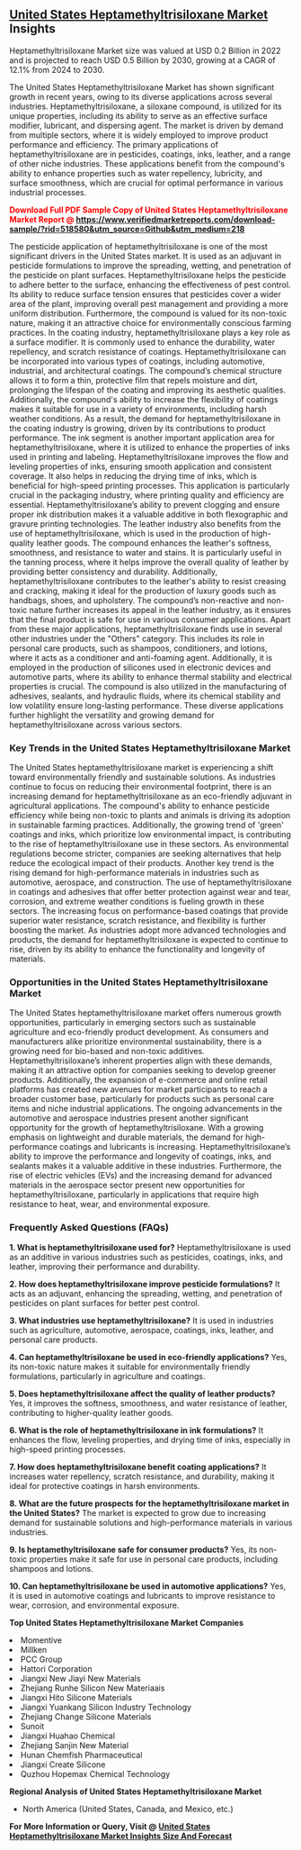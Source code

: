 <h2><a href="https://www.verifiedmarketreports.com/download-sample/?rid=518580&amp;utm_source=Github&amp;utm_medium=218" target="_blank">United States Heptamethyltrisiloxane Market</a> Insights</h2><p>Heptamethyltrisiloxane Market size was valued at USD 0.2 Billion in 2022 and is projected to reach USD 0.5 Billion by 2030, growing at a CAGR of 12.1% from 2024 to 2030.</p><p><div> <p>The United States Heptamethyltrisiloxane Market has shown significant growth in recent years, owing to its diverse applications across several industries. Heptamethyltrisiloxane, a siloxane compound, is utilized for its unique properties, including its ability to serve as an effective surface modifier, lubricant, and dispersing agent. The market is driven by demand from multiple sectors, where it is widely employed to improve product performance and efficiency. The primary applications of heptamethyltrisiloxane are in pesticides, coatings, inks, leather, and a range of other niche industries. These applications benefit from the compound's ability to enhance properties such as water repellency, lubricity, and surface smoothness, which are crucial for optimal performance in various industrial processes. <strong><p><span class=""><span style="color: #ff0000;"><strong>Download Full PDF Sample Copy of United States Heptamethyltrisiloxane Market Report</strong> @ </span><a href="https://www.verifiedmarketreports.com/download-sample/?rid=518580&amp;utm_source=Github&amp;utm_medium=218" target="_blank">https://www.verifiedmarketreports.com/download-sample/?rid=518580&amp;utm_source=Github&amp;utm_medium=218</a></span></p></strong> The pesticide application of heptamethyltrisiloxane is one of the most significant drivers in the United States market. It is used as an adjuvant in pesticide formulations to improve the spreading, wetting, and penetration of the pesticide on plant surfaces. Heptamethyltrisiloxane helps the pesticide to adhere better to the surface, enhancing the effectiveness of pest control. Its ability to reduce surface tension ensures that pesticides cover a wider area of the plant, improving overall pest management and providing a more uniform distribution. Furthermore, the compound is valued for its non-toxic nature, making it an attractive choice for environmentally conscious farming practices. In the coating industry, heptamethyltrisiloxane plays a key role as a surface modifier. It is commonly used to enhance the durability, water repellency, and scratch resistance of coatings. Heptamethyltrisiloxane can be incorporated into various types of coatings, including automotive, industrial, and architectural coatings. The compound’s chemical structure allows it to form a thin, protective film that repels moisture and dirt, prolonging the lifespan of the coating and improving its aesthetic qualities. Additionally, the compound's ability to increase the flexibility of coatings makes it suitable for use in a variety of environments, including harsh weather conditions. As a result, the demand for heptamethyltrisiloxane in the coating industry is growing, driven by its contributions to product performance. The ink segment is another important application area for heptamethyltrisiloxane, where it is utilized to enhance the properties of inks used in printing and labeling. Heptamethyltrisiloxane improves the flow and leveling properties of inks, ensuring smooth application and consistent coverage. It also helps in reducing the drying time of inks, which is beneficial for high-speed printing processes. This application is particularly crucial in the packaging industry, where printing quality and efficiency are essential. Heptamethyltrisiloxane’s ability to prevent clogging and ensure proper ink distribution makes it a valuable additive in both flexographic and gravure printing technologies. The leather industry also benefits from the use of heptamethyltrisiloxane, which is used in the production of high-quality leather goods. The compound enhances the leather's softness, smoothness, and resistance to water and stains. It is particularly useful in the tanning process, where it helps improve the overall quality of leather by providing better consistency and durability. Additionally, heptamethyltrisiloxane contributes to the leather's ability to resist creasing and cracking, making it ideal for the production of luxury goods such as handbags, shoes, and upholstery. The compound’s non-reactive and non-toxic nature further increases its appeal in the leather industry, as it ensures that the final product is safe for use in various consumer applications. Apart from these major applications, heptamethyltrisiloxane finds use in several other industries under the "Others" category. This includes its role in personal care products, such as shampoos, conditioners, and lotions, where it acts as a conditioner and anti-foaming agent. Additionally, it is employed in the production of silicones used in electronic devices and automotive parts, where its ability to enhance thermal stability and electrical properties is crucial. The compound is also utilized in the manufacturing of adhesives, sealants, and hydraulic fluids, where its chemical stability and low volatility ensure long-lasting performance. These diverse applications further highlight the versatility and growing demand for heptamethyltrisiloxane across various sectors. <h3>Key Trends in the United States Heptamethyltrisiloxane Market</h3> The United States heptamethyltrisiloxane market is experiencing a shift toward environmentally friendly and sustainable solutions. As industries continue to focus on reducing their environmental footprint, there is an increasing demand for heptamethyltrisiloxane as an eco-friendly adjuvant in agricultural applications. The compound's ability to enhance pesticide efficiency while being non-toxic to plants and animals is driving its adoption in sustainable farming practices. Additionally, the growing trend of 'green' coatings and inks, which prioritize low environmental impact, is contributing to the rise of heptamethyltrisiloxane use in these sectors. As environmental regulations become stricter, companies are seeking alternatives that help reduce the ecological impact of their products. Another key trend is the rising demand for high-performance materials in industries such as automotive, aerospace, and construction. The use of heptamethyltrisiloxane in coatings and adhesives that offer better protection against wear and tear, corrosion, and extreme weather conditions is fueling growth in these sectors. The increasing focus on performance-based coatings that provide superior water resistance, scratch resistance, and flexibility is further boosting the market. As industries adopt more advanced technologies and products, the demand for heptamethyltrisiloxane is expected to continue to rise, driven by its ability to enhance the functionality and longevity of materials. <h3>Opportunities in the United States Heptamethyltrisiloxane Market</h3> The United States heptamethyltrisiloxane market offers numerous growth opportunities, particularly in emerging sectors such as sustainable agriculture and eco-friendly product development. As consumers and manufacturers alike prioritize environmental sustainability, there is a growing need for bio-based and non-toxic additives. Heptamethyltrisiloxane’s inherent properties align with these demands, making it an attractive option for companies seeking to develop greener products. Additionally, the expansion of e-commerce and online retail platforms has created new avenues for market participants to reach a broader customer base, particularly for products such as personal care items and niche industrial applications. The ongoing advancements in the automotive and aerospace industries present another significant opportunity for the growth of heptamethyltrisiloxane. With a growing emphasis on lightweight and durable materials, the demand for high-performance coatings and lubricants is increasing. Heptamethyltrisiloxane’s ability to improve the performance and longevity of coatings, inks, and sealants makes it a valuable additive in these industries. Furthermore, the rise of electric vehicles (EVs) and the increasing demand for advanced materials in the aerospace sector present new opportunities for heptamethyltrisiloxane, particularly in applications that require high resistance to heat, wear, and environmental exposure. <h3>Frequently Asked Questions (FAQs)</h3> <p><strong>1. What is heptamethyltrisiloxane used for?</strong> Heptamethyltrisiloxane is used as an additive in various industries such as pesticides, coatings, inks, and leather, improving their performance and durability.</p> <p><strong>2. How does heptamethyltrisiloxane improve pesticide formulations?</strong> It acts as an adjuvant, enhancing the spreading, wetting, and penetration of pesticides on plant surfaces for better pest control.</p> <p><strong>3. What industries use heptamethyltrisiloxane?</strong> It is used in industries such as agriculture, automotive, aerospace, coatings, inks, leather, and personal care products.</p> <p><strong>4. Can heptamethyltrisiloxane be used in eco-friendly applications?</strong> Yes, its non-toxic nature makes it suitable for environmentally friendly formulations, particularly in agriculture and coatings.</p> <p><strong>5. Does heptamethyltrisiloxane affect the quality of leather products?</strong> Yes, it improves the softness, smoothness, and water resistance of leather, contributing to higher-quality leather goods.</p> <p><strong>6. What is the role of heptamethyltrisiloxane in ink formulations?</strong> It enhances the flow, leveling properties, and drying time of inks, especially in high-speed printing processes.</p> <p><strong>7. How does heptamethyltrisiloxane benefit coating applications?</strong> It increases water repellency, scratch resistance, and durability, making it ideal for protective coatings in harsh environments.</p> <p><strong>8. What are the future prospects for the heptamethyltrisiloxane market in the United States?</strong> The market is expected to grow due to increasing demand for sustainable solutions and high-performance materials in various industries.</p> <p><strong>9. Is heptamethyltrisiloxane safe for consumer products?</strong> Yes, its non-toxic properties make it safe for use in personal care products, including shampoos and lotions.</p> <p><strong>10. Can heptamethyltrisiloxane be used in automotive applications?</strong> Yes, it is used in automotive coatings and lubricants to improve resistance to wear, corrosion, and environmental exposure.</p> </div></p><p><strong>Top United States Heptamethyltrisiloxane Market Companies</strong></p><div data-test-id=""><p><li>Momentive</li><li> Millken</li><li> PCC Group</li><li> Hattori Corporation</li><li> Jiangxi New Jiayi New Materials</li><li> Zhejiang Runhe Silicon New Materiaais</li><li> Jiangxi Hito Silicone Materials</li><li> Jiangxi Yuankang Silicon Industry Technology</li><li> Zhejiang Change Silicone Materials</li><li> Sunoit</li><li> Jiangxi Huahao Chemical</li><li> Zhejiang Sanjin New Material</li><li> Hunan Chemfish Pharmaceutical</li><li> Jiangxi Create Silicone</li><li> Quzhou Hopemax Chemical Technology</li></p><div><strong>Regional Analysis of&nbsp;United States Heptamethyltrisiloxane Market</strong></div><ul><li dir="ltr"><p dir="ltr">North America&nbsp;(United States, Canada, and Mexico, etc.)</p></li></ul><p><strong>For More Information or Query, Visit @&nbsp;</strong><strong><a href="https://www.verifiedmarketreports.com/product/heptamethyltrisiloxane-market/?utm_source=Github&amp;utm_medium=218" target="_blank">United States Heptamethyltrisiloxane Market Insights Size And Forecast</a></strong></p></div>
